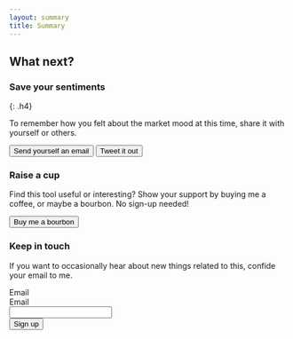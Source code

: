 ```yaml
---
layout: summary
title: Summary
---
```


## What next?

### Save your sentiments
{: .h4}

To remember how you felt about the market mood at this time, share it with yourself or others.

<button type="button" class="btn btn-outline-primary">Send yourself an email</button>
<button type="button" class="btn btn-outline-primary">Tweet it out</button>

### Raise a cup

Find this tool useful or interesting? Show your support by buying me a coffee, or maybe a bourbon. No sign-up needed!

<button type="button" class="btn btn-outline-primary">Buy me a  bourbon</button>

### Keep in touch

If you want to occasionally hear about new things related to this, confide your email to me.

<form class="row row-cols-lg-auto g-3 align-items-center">
  <div class="col-12">
    <label class="visually-hidden" for="inlineFormInputGroupUsername">Email</label>
    <div class="input-group">
      <div class="input-group-text">Email</div>
      <input type="text" class="form-control" id="inlineFormInputGroupUsername" placeholder="">
    </div>
  </div>

  <div class="col-12">
    <button type="submit" class="btn btn-primary">Sign up</button>
  </div>
</form>